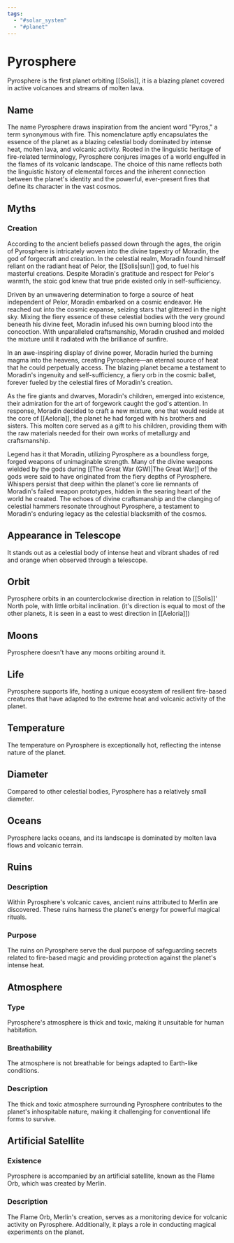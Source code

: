 ```yaml
---
tags:
  - "#solar_system"
  - "#planet"
---
```

# Pyrosphere

Pyrosphere is the first planet orbiting [[Solis]], it is a blazing planet covered in active volcanoes and streams of molten lava. 

## Name

The name Pyrosphere draws inspiration from the ancient word "Pyros," a term synonymous with fire. This nomenclature aptly encapsulates the essence of the planet as a blazing celestial body dominated by intense heat, molten lava, and volcanic activity. Rooted in the linguistic heritage of fire-related terminology, Pyrosphere conjures images of a world engulfed in the flames of its volcanic landscape. The choice of this name reflects both the linguistic history of elemental forces and the inherent connection between the planet's identity and the powerful, ever-present fires that define its character in the vast cosmos.

## Myths

### Creation

According to the ancient beliefs passed down through the ages, the origin of Pyrosphere is intricately woven into the divine tapestry of Moradin, the god of forgecraft and creation. In the celestial realm, Moradin found himself reliant on the radiant heat of Pelor, the [[Solis|sun]] god, to fuel his masterful creations. Despite Moradin's gratitude and respect for Pelor's warmth, the stoic god knew that true pride existed only in self-sufficiency.

Driven by an unwavering determination to forge a source of heat independent of Pelor, Moradin embarked on a cosmic endeavor. He reached out into the cosmic expanse, seizing stars that glittered in the night sky. Mixing the fiery essence of these celestial bodies with the very ground beneath his divine feet, Moradin infused his own burning blood into the concoction. With unparalleled craftsmanship, Moradin crushed and molded the mixture until it radiated with the brilliance of sunfire.

In an awe-inspiring display of divine power, Moradin hurled the burning magma into the heavens, creating Pyrosphere—an eternal source of heat that he could perpetually access. The blazing planet became a testament to Moradin's ingenuity and self-sufficiency, a fiery orb in the cosmic ballet, forever fueled by the celestial fires of Moradin's creation.

As the fire giants and dwarves, Moradin's children, emerged into existence, their admiration for the art of forgework caught the god's attention. In response, Moradin decided to craft a new mixture, one that would reside at the core of [[Aeloria]], the planet he had forged with his brothers and sisters. This molten core served as a gift to his children, providing them with the raw materials needed for their own works of metallurgy and craftsmanship.

Legend has it that Moradin, utilizing Pyrosphere as a boundless forge, forged weapons of unimaginable strength. Many of the divine weapons wielded by the gods during [[The Great War (GW)|The Great War]] of the gods were said to have originated from the fiery depths of Pyrosphere. Whispers persist that deep within the planet's core lie remnants of Moradin's failed weapon prototypes, hidden in the searing heart of the world he created. The echoes of divine craftsmanship and the clanging of celestial hammers resonate throughout Pyrosphere, a testament to Moradin's enduring legacy as the celestial blacksmith of the cosmos.

## Appearance in Telescope

It stands out as a celestial body of intense heat and vibrant shades of red and orange when observed through a telescope.

## Orbit

Pyrosphere orbits in an counterclockwise direction in relation to [[Solis]]' North pole, with little orbital inclination. (it's direction is equal to most of the other planets, it is seen in a east to west direction in [[Aeloria]])

## Moons

Pyrosphere doesn't have any moons orbiting around it.

## Life

Pyrosphere supports life, hosting a unique ecosystem of resilient fire-based creatures that have adapted to the extreme heat and volcanic activity of the planet.

## Temperature

The temperature on Pyrosphere is exceptionally hot, reflecting the intense nature of the planet.

## Diameter

Compared to other celestial bodies, Pyrosphere has a relatively small diameter.
## Oceans

Pyrosphere lacks oceans, and its landscape is dominated by molten lava flows and volcanic terrain.

## Ruins

### Description

Within Pyrosphere's volcanic caves, ancient ruins attributed to Merlin are discovered. These ruins harness the planet's energy for powerful magical rituals.

### Purpose

The ruins on Pyrosphere serve the dual purpose of safeguarding secrets related to fire-based magic and providing protection against the planet's intense heat.

## Atmosphere

### Type

Pyrosphere's atmosphere is thick and toxic, making it unsuitable for human habitation.

### Breathability

The atmosphere is not breathable for beings adapted to Earth-like conditions.

### Description

The thick and toxic atmosphere surrounding Pyrosphere contributes to the planet's inhospitable nature, making it challenging for conventional life forms to survive.

## Artificial Satellite

### Existence

Pyrosphere is accompanied by an artificial satellite, known as the Flame Orb, which was created by Merlin.

### Description

The Flame Orb, Merlin's creation, serves as a monitoring device for volcanic activity on Pyrosphere. Additionally, it plays a role in conducting magical experiments on the planet.


